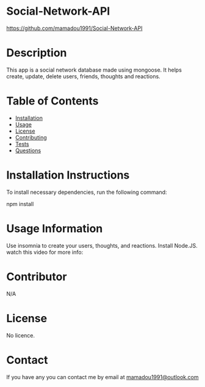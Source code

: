 # Social-Network-API
https://github.com/mamadou1991/Social-Network-API

# Description

This app is a social network database made using mongoose. It helps create, update, delete users, friends, thoughts and reactions.
 

# Table of Contents 
  * [Installation](#installation)
  * [Usage](#usage)
  * [License](#license)
  * [Contributing](#contributor)
  * [Tests](#tests)
  * [Questions](#questions)

# Installation Instructions

To install necessary dependencies, run the following command:


npm install

# Usage Information

Use insomnia to create your users, thoughts, and reactions.
Install Node.JS. 
watch this video for more info:

# Contributor
N/A

# License

No licence.

# Contact 

If you have any you can contact me by email at mamadou1991@outlook.com


